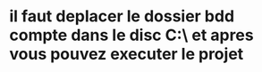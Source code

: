 # il faut deplacer le  dossier bdd compte dans le disc C:\ et apres vous pouvez executer le projet 

